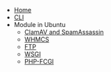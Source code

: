 <!-- docs/_sidebar.md -->

* [Home](/)
* [CLI](cli.md)
* Module in Ubuntu
  * [ClamAV and SpamAssassin](clamav.md)
  * [WHMCS](whmcs.md)
  * [FTP](ftp.md)
  * [WSGI](wsgi.md)
  * [PHP-FCGI](php-fcgi.md)
